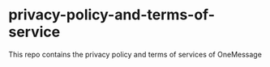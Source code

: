 # privacy-policy-and-terms-of-service
This repo contains the privacy policy and terms of services of OneMessage
